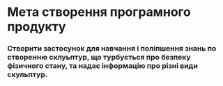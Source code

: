 # Мета створення програмного продукту
### Створити застосунок для навчання і поліпшення знань по створенню склуьптур, що турбується про безпеку фізичного стану, та надає інформацію про різні види скульптур.

